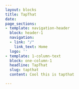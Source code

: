 ```yaml
---
layout: blocks
title: TapThat
date: 
page_sections:
- template: navigation-header
  block: header-1
  navigation:
  - link: "/"
    link_text: Home
  logo: ''
- template: 1-column-text
  block: one-column-1
  headline: TapThat
  slug: tapthat
  content: Cool this is tapthat

---
```

